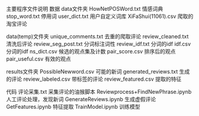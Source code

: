 主要程序文件说明
数据
data文件夹
HowNetPOSWord.txt              情感词典
stop_word.txt                         停用词
user_dict.txt                           用户自定义词库
XiFaShui(11061).csv               爬取的淘宝评论

data(temp)文件夹
unique_comments.txt   去重的爬取评论
review_cleaned.txt    清洗后评论
review_seg_post.txt   分词标注词性
review_idf.txt          分词的idf
idf.csv                    分词的idf
ns_dict.csv             候选的观点集及计数
pair_score.csv        排序后的观点
pair_useful.csv       有效的观点

results文件夹
PossibleNewword.csv   可能的新词
generated_reviews.txt  生成的评论
review_labeled.csv       带标签的评论
review_featured.csv     提取的特征

代码
评论采集.txt                                          采集评论的油猴脚本
Reviewprocess+FindNewPhrase.ipynb  人工评论处理，发现新词
GenerateReviews.ipynb                        生成虚假评论
GetFeatures.ipynb                                特征提取
TrainModel.ipynb                                 训练模型
